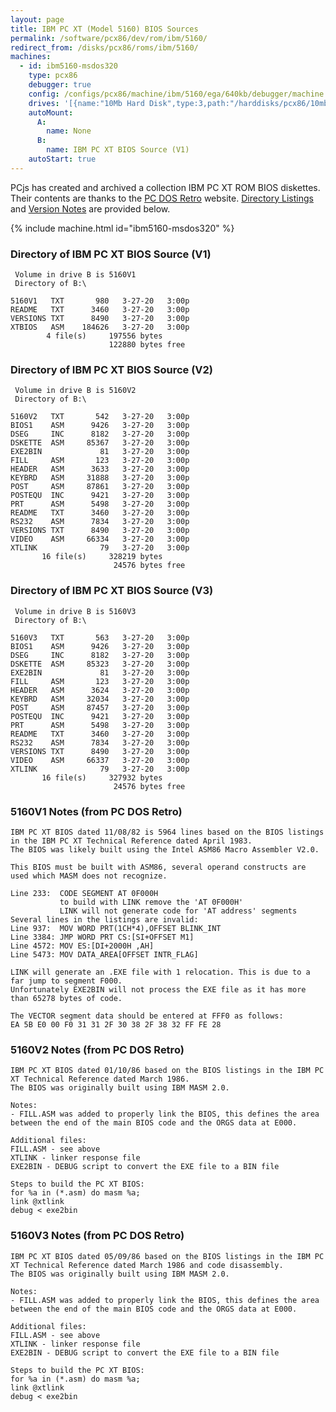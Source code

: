 ```yaml
---
layout: page
title: IBM PC XT (Model 5160) BIOS Sources
permalink: /software/pcx86/dev/rom/ibm/5160/
redirect_from: /disks/pcx86/roms/ibm/5160/
machines:
  - id: ibm5160-msdos320
    type: pcx86
    debugger: true
    config: /configs/pcx86/machine/ibm/5160/ega/640kb/debugger/machine.xml
    drives: '[{name:"10Mb Hard Disk",type:3,path:"/harddisks/pcx86/10mb/MSDOS320-C400.json"}]'
    autoMount:
      A:
        name: None
      B:
        name: IBM PC XT BIOS Source (V1)
    autoStart: true
---
```


PCjs has created and archived a collection IBM PC XT ROM BIOS diskettes.  Their contents are thanks to the [PC DOS Retro](https://pcdosretro.github.io) website.  [Directory Listings](#directory-of-ibm-pc-xt-bios-source-v1) and [Version Notes](#5160v1-notes-from-pc-dos-retro) are provided below.

{% include machine.html id="ibm5160-msdos320" %}

### Directory of IBM PC XT BIOS Source (V1)

     Volume in drive B is 5160V1
     Directory of B:\

    5160V1   TXT       980   3-27-20   3:00p
    README   TXT      3460   3-27-20   3:00p
    VERSIONS TXT      8490   3-27-20   3:00p
    XTBIOS   ASM    184626   3-27-20   3:00p
            4 file(s)     197556 bytes
                          122880 bytes free

### Directory of IBM PC XT BIOS Source (V2)

     Volume in drive B is 5160V2
     Directory of B:\

    5160V2   TXT       542   3-27-20   3:00p
    BIOS1    ASM      9426   3-27-20   3:00p
    DSEG     INC      8182   3-27-20   3:00p
    DSKETTE  ASM     85367   3-27-20   3:00p
    EXE2BIN             81   3-27-20   3:00p
    FILL     ASM       123   3-27-20   3:00p
    HEADER   ASM      3633   3-27-20   3:00p
    KEYBRD   ASM     31888   3-27-20   3:00p
    POST     ASM     87861   3-27-20   3:00p
    POSTEQU  INC      9421   3-27-20   3:00p
    PRT      ASM      5498   3-27-20   3:00p
    README   TXT      3460   3-27-20   3:00p
    RS232    ASM      7834   3-27-20   3:00p
    VERSIONS TXT      8490   3-27-20   3:00p
    VIDEO    ASM     66334   3-27-20   3:00p
    XTLINK              79   3-27-20   3:00p
           16 file(s)     328219 bytes
                           24576 bytes free

### Directory of IBM PC XT BIOS Source (V3)

     Volume in drive B is 5160V3
     Directory of B:\

    5160V3   TXT       563   3-27-20   3:00p
    BIOS1    ASM      9426   3-27-20   3:00p
    DSEG     INC      8182   3-27-20   3:00p
    DSKETTE  ASM     85323   3-27-20   3:00p
    EXE2BIN             81   3-27-20   3:00p
    FILL     ASM       123   3-27-20   3:00p
    HEADER   ASM      3624   3-27-20   3:00p
    KEYBRD   ASM     32034   3-27-20   3:00p
    POST     ASM     87457   3-27-20   3:00p
    POSTEQU  INC      9421   3-27-20   3:00p
    PRT      ASM      5498   3-27-20   3:00p
    README   TXT      3460   3-27-20   3:00p
    RS232    ASM      7834   3-27-20   3:00p
    VERSIONS TXT      8490   3-27-20   3:00p
    VIDEO    ASM     66337   3-27-20   3:00p
    XTLINK              79   3-27-20   3:00p
           16 file(s)     327932 bytes
                           24576 bytes free

### 5160V1 Notes (from PC DOS Retro) 

    IBM PC XT BIOS dated 11/08/82 is 5964 lines based on the BIOS listings in the IBM PC XT Technical Reference dated April 1983.
    The BIOS was likely built using the Intel ASM86 Macro Assembler V2.0.
    
    This BIOS must be built with ASM86, several operand constructs are used which MASM does not recognize.
    
    Line 233:  CODE SEGMENT AT 0F000H
               to build with LINK remove the 'AT 0F000H'
               LINK will not generate code for 'AT address' segments
    Several lines in the listings are invalid:
    Line 937:  MOV WORD PRT(1CH*4),OFFSET BLINK_INT
    Line 3384: JMP WORD PRT CS:[SI+OFFSET M1]
    Line 4572: MOV ES:[DI+2000H ,AH]
    Line 5473: MOV DATA_AREA[OFFSET INTR_FLAG]
    
    LINK will generate an .EXE file with 1 relocation. This is due to a far jump to segment F000.
    Unfortunately EXE2BIN will not process the EXE file as it has more than 65278 bytes of code.
    
    The VECTOR segment data should be entered at FFF0 as follows:
    EA 5B E0 00 F0 31 31 2F 30 38 2F 38 32 FF FE 28

### 5160V2 Notes (from PC DOS Retro)

    IBM PC XT BIOS dated 01/10/86 based on the BIOS listings in the IBM PC XT Technical Reference dated March 1986.
    The BIOS was originally built using IBM MASM 2.0.
    
    Notes:
    - FILL.ASM was added to properly link the BIOS, this defines the area between the end of the main BIOS code and the ORGS data at E000.
    
    Additional files:
    FILL.ASM - see above
    XTLINK - linker response file
    EXE2BIN - DEBUG script to convert the EXE file to a BIN file
    
    Steps to build the PC XT BIOS:
    for %a in (*.asm) do masm %a;
    link @xtlink
    debug < exe2bin

### 5160V3 Notes (from PC DOS Retro)

    IBM PC XT BIOS dated 05/09/86 based on the BIOS listings in the IBM PC XT Technical Reference dated March 1986 and code disassembly.
    The BIOS was originally built using IBM MASM 2.0.
    
    Notes:
    - FILL.ASM was added to properly link the BIOS, this defines the area between the end of the main BIOS code and the ORGS data at E000.
    
    Additional files:
    FILL.ASM - see above
    XTLINK - linker response file
    EXE2BIN - DEBUG script to convert the EXE file to a BIN file
    
    Steps to build the PC XT BIOS:
    for %a in (*.asm) do masm %a;
    link @xtlink
    debug < exe2bin
